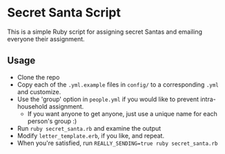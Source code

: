 # Secret Santa Script

This is a simple Ruby script for assigning secret Santas and emailing everyone their assignment.

## Usage

- Clone the repo
- Copy each of the `.yml.example` files in `config/` to a corresponding `.yml` and customize.
- Use the 'group' option in `people.yml` if you would like to prevent intra-household assignment.
	- If you want anyone to get anyone, just use a unique name for each person's group :)
- Run `ruby secret_santa.rb` and examine the output
- Modify `letter_template.erb`, if you like, and repeat.
- When you're satisfied, run `REALLY_SENDING=true ruby secret_santa.rb`
